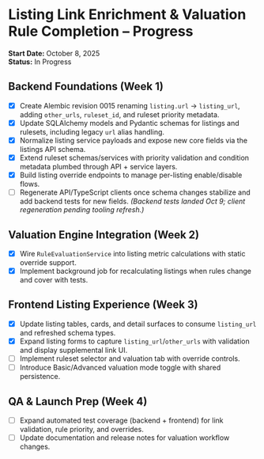 # Listing Link Enrichment & Valuation Rule Completion – Progress

**Start Date:** October 8, 2025  
**Status:** In Progress

## Backend Foundations (Week 1)
- [x] Create Alembic revision 0015 renaming `listing.url` → `listing_url`, adding `other_urls`, `ruleset_id`, and ruleset priority metadata.
- [x] Update SQLAlchemy models and Pydantic schemas for listings and rulesets, including legacy `url` alias handling.
- [x] Normalize listing service payloads and expose new core fields via the listings API schema.
- [x] Extend ruleset schemas/services with priority validation and condition metadata plumbed through API + service layers.
- [x] Build listing override endpoints to manage per-listing enable/disable flows.
- [ ] Regenerate API/TypeScript clients once schema changes stabilize and add backend tests for new fields. _(Backend tests landed Oct 9; client regeneration pending tooling refresh.)_

## Valuation Engine Integration (Week 2)
- [x] Wire `RuleEvaluationService` into listing metric calculations with static override support.
- [x] Implement background job for recalculating listings when rules change and cover with tests.

## Frontend Listing Experience (Week 3)
- [x] Update listing tables, cards, and detail surfaces to consume `listing_url` and refreshed schema types.
- [x] Expand listing forms to capture `listing_url`/`other_urls` with validation and display supplemental link UI.
- [ ] Implement ruleset selector and valuation tab with override controls.
- [ ] Introduce Basic/Advanced valuation mode toggle with shared persistence.

## QA & Launch Prep (Week 4)
- [ ] Expand automated test coverage (backend + frontend) for link validation, rule priority, and overrides.
- [ ] Update documentation and release notes for valuation workflow changes.
